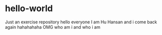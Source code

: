 # hello-world
Just an exercise repository
hello everyone
I am Hu Hansan and i come back again hahahahaha 
OMG who am i and who i am
